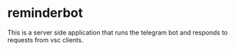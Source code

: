 # reminderbot
This is a server side application that runs the telegram bot and responds to requests from vsc clients.
